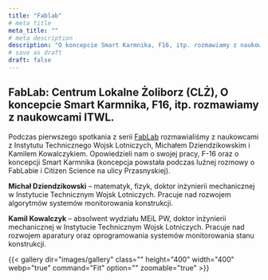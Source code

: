 ```yaml
---
title: "Fablab"
# meta title
meta_title: ""
# meta description
description: "O koncepcie Smart Karmnika, F16, itp. rozmawiamy z naukowcami ITWL."
# save as draft
draft: false
---
```

## FabLab: Centrum Lokalne Żoliborz (CLŻ), O koncepcie Smart Karmnika, F16, itp. rozmawiamy z naukowcami ITWL.

Podczas pierwszego spotkania z serii [FabLab](/fablab) rozmawialiśmy z naukowcami z Instytutu Technicznego Wojsk Lotniczych, Michałem Dziendzikowskim i Kamilem Kowalczykiem. Opowiedzieli nam o swojej pracy, F-16 oraz o koncepcji Smart Karmnika (koncepcja powstała podczas luźnej rozmowy o FabLabie i Citizen Science na ulicy Przasnyskiej).

**Michał Dziendzikowski** – matematyk, fizyk, doktor inżynierii mechanicznej w Instytucie Technicznym Wojsk Lotniczych. Pracuje nad rozwojem algorytmów systemów monitorowania konstrukcji.

**Kamil Kowalczyk** – absolwent wydziału MEiL PW, doktor inżynierii mechanicznej w Instytucie Technicznym Wojsk Lotniczych. Pracuje nad rozwojem aparatury oraz oprogramowania systemów monitorowania stanu konstrukcji.

{{< gallery dir="images/gallery" class="" height="400" width="400" webp="true" command="Fit" option="" zoomable="true" >}}